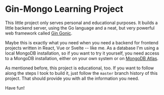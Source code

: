 # Gin-Mongo Learning Project

This little project only serves personal and educational purposes. It builds a little backend server, using the Go language and a neat, but very powerful web framework called [Gin Gonic](https://gin-gonic.com/). 

Maybe this is exactly what you need when you need a backend for frontend projects written in React, Vue or Svelte -- like me. As a database I'm using a local MongoDB installation, so if you want to try it yourself, you need access to a MongoDB installation, either on your own system or on 
[MongoDB Atlas](https://www.mongodb.com/atlas).

As mentioned before, this project is educational, too. If you want to follow along the steps I took to build it, just follow the `master` branch history of this project. That should provide you with all the information you need.

Have fun!
